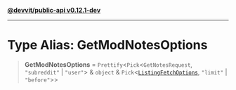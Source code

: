 [**@devvit/public-api v0.12.1-dev**](../../README.md)

---

# Type Alias: GetModNotesOptions

> **GetModNotesOptions** = `Prettify`\<`Pick`\<`GetNotesRequest`, `"subreddit"` \| `"user"`\> & `object` & `Pick`\<[`ListingFetchOptions`](ListingFetchOptions.md), `"limit"` \| `"before"`\>\>
